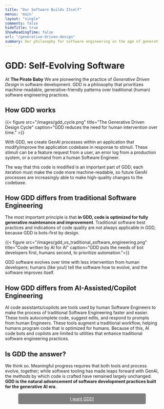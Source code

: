 ```yaml
---
title: "Our Software Builds Itself"
menus: 'main'
layout: "single"
comments: false
hideTitle: true
ShowReadingTime: false
url: "/generative-driven-design"
summary: Our philosophy for software engineering in the age of generative AI
---
```


# GDD: Self-Evolving Software

At **The Pirate Baby** We are pioneering the practice of _Generative Driven Design_ in software development. GDD is a philosophy that prioritizes machine-readable, generative-friendly patterns over traditional (human) software engineering practices.

## How GDD works

{{< figure src="/images/gdd_cycle.png" title="The Generative Driven Design Cycle" caption="GDD reduces the need for human intervention over time." >}}

With GDD, we create GenAI processes within an application that modify/improve the application codebase in response to stimuli. These stimuli can be a feature request from a user, an error log from a production system, or a command from a human Software Engineer.

The way that this code is modified is an important part of GDD; each iteration must make the code more machine-readable, so future GenAI processes are increasingly able to make high-quality changes to the codebase.

## How GDD differs from traditional Software Engineering
The most important principle is that **in GDD, code is optimized for fully generative maintenance and improvement**. Traditional software best practices and indications of code quality are not always applicable in GDD, because GDD is bots-first by design.

{{< figure src="/images/gdd_vs_traditional_software_engineering.png" title="Code written by AI for AI"
caption="GDD puts the needs of bot developers first, humans second, to prioritize automation.">}}

GDD software evolves over time with less intervention from human developers; humans (like you!) tell the software how to evolve, and the software improves itself.

## How GDD differs from AI-Assisted/Copilot Engineering

AI code assistants/copilots are tools used by human Software Engineers to make the process
of traditional Software Engineering faster and easier. These tools autocomplete code, suggest edits, and respond to prompts from human Engineers. These tools augment a traditional workflow, helping humans program code that is optimized for humans. Because of this, AI code bots and copilots are limited to utilities that enhance traditional software engineering practices.

## Is GDD the answer?

We think so. Meaningful progress requires that both tools and process evolve, together; while software tooling has made leaps forward with GenAI, the methods by which code is crafted have remained largely unchanged. **GDD is the natural advancement of software development practices built for the generative AI era**.

<div style="text-align:center;">
    <a class="cta-gdd" href="/work-with-pirate-baby" target="_BLANK" >I want GDD!</a>
    <style>
    .cta-gdd {
        display: inline-block;
        border: 1px solid grey;
        padding: 0.5rem;
        border-radius: 0.25rem;
        text-align: center;
        background: grey;
        color: white;
        width: 80%;
        max-width: 400px;
        margin: auto;
    }
    .cta-gdd:hover {
        color: gold;
        font-weight:bold;
    }
    </style>
</div>